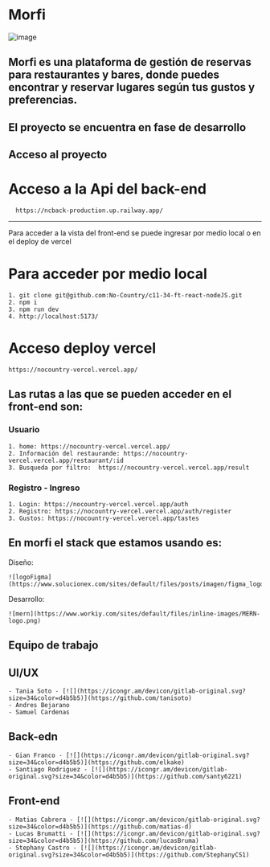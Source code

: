 # Morfi
![image](https://github.com/No-Country/c11-34-ft-react-nodeJS/assets/108440139/9c055487-77c7-4443-91e7-00c8c409e030)

## Morfi es una plataforma de gestión de reservas para restaurantes y bares, donde puedes encontrar y reservar lugares según tus gustos y preferencias.

## El proyecto se encuentra en fase de desarrollo

## Acceso al proyecto 
   # Acceso a la Api del back-end
   
      https://ncback-production.up.railway.app/
 -------------------------------------------
Para acceder a la vista del front-end se puede ingresar por medio local o en el deploy de vercel

   # Para acceder por medio local 

    1. git clone git@github.com:No-Country/c11-34-ft-react-nodeJS.git
    2. npm i 
    3. npm run dev
    4. http://localhost:5173/ 
  
  # Acceso deploy vercel
  
    https://nocountry-vercel.vercel.app/
         
## Las rutas a las que se pueden acceder en el front-end son:
  ### Usuario
  
    1. home: https://nocountry-vercel.vercel.app/ 
    2. Información del restaurande: https://nocountry-vercel.vercel.app/restaurant/:id
    3. Busqueda por filtro:  https://nocountry-vercel.vercel.app/result
  
  ### Registro - Ingreso
  
    1. Login: https://nocountry-vercel.vercel.app/auth
    2. Registro: https://nocountry-vercel.vercel.app/auth/register 
    3. Gustos: https://nocountry-vercel.vercel.app/tastes
  
 ## En morfi el stack que estamos usando es:
 
 Diseño: 
    
    ![logoFigma](https://www.solucionex.com/sites/default/files/posts/imagen/figma_logo_icon_171159.png)
    
 Desarrollo:
  
    ![mern](https://www.workiy.com/sites/default/files/inline-images/MERN-logo.png)
 
 ## Equipo de trabajo
  ## UI/UX
    - Tania Soto - [![](https://icongr.am/devicon/gitlab-original.svg?size=34&color=d4b5b5)](https://github.com/tanisoto)
    - Andres Bejarano
    - Samuel Cardenas
  ## Back-edn
    - Gian Franco - [![](https://icongr.am/devicon/gitlab-original.svg?size=34&color=d4b5b5)](https://github.com/elkake)
    - Santiago Rodriguez - [![](https://icongr.am/devicon/gitlab-original.svg?size=34&color=d4b5b5)](https://github.com/santy6221)
  ## Front-end
    - Matias Cabrera - [![](https://icongr.am/devicon/gitlab-original.svg?size=34&color=d4b5b5)](https://github.com/matias-d)
    - Lucas Brumatti - [![](https://icongr.am/devicon/gitlab-original.svg?size=34&color=d4b5b5)](https://github.com/lucasBruma)
    - Stephany Castro - [![](https://icongr.am/devicon/gitlab-original.svg?size=34&color=d4b5b5)](https://github.com/StephanyCS1)
